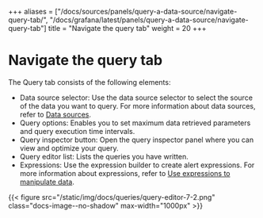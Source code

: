 +++
aliases = ["/docs/sources/panels/query-a-data-source/navigate-query-tab/", "/docs/grafana/latest/panels/query-a-data-source/navigate-query-tab"]
title = "Navigate the query tab"
weight = 20
+++

# Navigate the query tab

The Query tab consists of the following elements:

- Data source selector: Use the data source selector to select the source of the data you want to query. For more information about data sources, refer to [Data sources](../../../datasources/).
- Query options: Enables you to set maximum data retrieved parameters and query execution time intervals.
- Query inspector button: Open the query inspector panel where you can view and optimize your query.
- Query editor list: Lists the queries you have written.
- Expressions: Use the expression builder to create alert expressions. For more information about expressions, refer to [Use expressions to manipulate data](../use-expressions-to-manipulate-data/).

{{< figure src="/static/img/docs/queries/query-editor-7-2.png" class="docs-image--no-shadow" max-width="1000px" >}}
